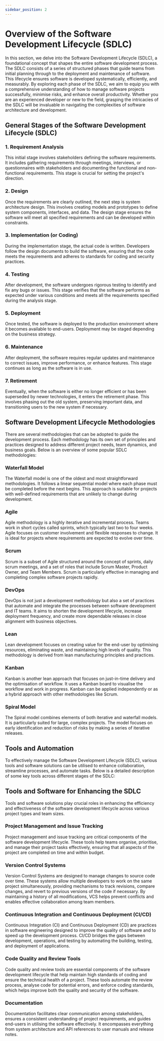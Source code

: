 ```yaml
---
sidebar_position: 2
---
```


# Overview of the Software Development Lifecycle (SDLC)

In this section, we delve into the Software Development Lifecycle (SDLC), a foundational concept that shapes the entire software development process. The SDLC consists of a series of structured phases that guide teams from initial planning through to the deployment and maintenance of software. This lifecycle ensures software is developed systematically, efficiently, and measurably. By exploring each phase of the SDLC, we aim to equip you with a comprehensive understanding of how to manage software projects successfully, minimise risks, and enhance overall productivity. Whether you are an experienced developer or new to the field, grasping the intricacies of the SDLC will be invaluable in navigating the complexities of software architecture and development.

## General Stages of the Software Development Lifecycle (SDLC)

### 1. Requirement Analysis

This initial stage involves stakeholders defining the software requirements. It includes gathering requirements through meetings, interviews, or questionnaires with stakeholders and documenting the functional and non-functional requirements. This stage is crucial for setting the project's direction.

### 2. Design

Once the requirements are clearly outlined, the next step is system architecture design. This involves creating models and prototypes to define system components, interfaces, and data. The design stage ensures the software will meet all specified requirements and can be developed within constraints.

### 3. Implementation (or Coding)

During the implementation stage, the actual code is written. Developers follow the design documents to build the software, ensuring that the code meets the requirements and adheres to standards for coding and security practices.

### 4. Testing

After development, the software undergoes rigorous testing to identify and fix any bugs or issues. This stage verifies that the software performs as expected under various conditions and meets all the requirements specified during the analysis stage.

### 5. Deployment

Once tested, the software is deployed to the production environment where it becomes available to end-users. Deployment may be staged depending on the business strategy.

### 6. Maintenance

After deployment, the software requires regular updates and maintenance to correct issues, improve performance, or enhance features. This stage continues as long as the software is in use.

### 7. Retirement

Eventually, when the software is either no longer efficient or has been superseded by newer technologies, it enters the retirement phase. This involves phasing out the old system, preserving important data, and transitioning users to the new system if necessary.

## Software Development Lifecycle Methodologies

There are several methodologies that can be adopted to guide the development process. Each methodology has its own set of principles and practices designed to address different project needs, team dynamics, and business goals. Below is an overview of some popular SDLC methodologies:

### Waterfall Model

The Waterfall model is one of the oldest and most straightforward methodologies. It follows a linear sequential model where each phase must be completed before the next begins. This approach is suitable for projects with well-defined requirements that are unlikely to change during development.

### Agile

Agile methodology is a highly iterative and incremental process. Teams work in short cycles called sprints, which typically last two to four weeks. Agile focuses on customer involvement and flexible responses to change. It is ideal for projects where requirements are expected to evolve over time.

### Scrum

Scrum is a subset of Agile structured around the concept of sprints, daily scrum meetings, and a set of roles that include Scrum Master, Product Owner, and Team Members. Scrum is particularly effective in managing and completing complex software projects rapidly.

### DevOps

DevOps is not just a development methodology but also a set of practices that automate and integrate the processes between software development and IT teams. It aims to shorten the development lifecycle, increase deployment frequency, and create more dependable releases in close alignment with business objectives.

### Lean

Lean development focuses on creating value for the end-user by optimising resources, eliminating waste, and maintaining high levels of quality. This methodology is derived from lean manufacturing principles and practices.

### Kanban

Kanban is another lean approach that focuses on just-in-time delivery and the optimisation of workflow. It uses a Kanban board to visualise the workflow and work in progress. Kanban can be applied independently or as a hybrid approach with other methodologies like Scrum.

### Spiral Model

The Spiral model combines elements of both iterative and waterfall models. It is particularly suited for large, complex projects. The model focuses on early identification and reduction of risks by making a series of iterative releases.

## Tools and Automation
To effectively manage the Software Development Lifecycle (SDLC), various tools and software solutions can be utilised to enhance collaboration, streamline processes, and automate tasks. Below is a detailed description of some key tools across different stages of the SDLC:

## Tools and Software for Enhancing the SDLC
Tools and software solutions play crucial roles in enhancing the efficiency and effectiveness of the software development lifecycle across various project types and team sizes.

### Project Management and Issue Tracking
Project management and issue tracking are critical components of the software development lifecycle. These tools help teams organise, prioritise, and manage their project tasks effectively, ensuring that all aspects of the project are completed on time and within budget.

### Version Control Systems
Version Control Systems are designed to manage changes to source code over time. These systems allow multiple developers to work on the same project simultaneously, providing mechanisms to track revisions, compare changes, and revert to previous versions of the code if necessary. By maintaining a history of all modifications, VCS helps prevent conflicts and enables effective collaboration among team members.

### Continuous Integration and Continuous Deployment (CI/CD)
Continuous Integration (CI) and Continuous Deployment (CD) are practices in software engineering designed to improve the quality of software and to speed up the development process. CI/CD bridges the gaps between development, operations, and testing by automating the building, testing, and deployment of applications.

### Code Quality and Review Tools
Code quality and review tools are essential components of the software development lifecycle that help maintain high standards of coding and ensure the technical health of a project. These tools automate the review process, analyse code for potential errors, and enforce coding standards, which helps improve both the quality and security of the software.

### Documentation
Documentation facilitates clear communication among stakeholders, ensures a consistent understanding of project requirements, and guides end-users in utilising the software effectively. It encompasses everything from system architecture and API references to user manuals and release notes.
